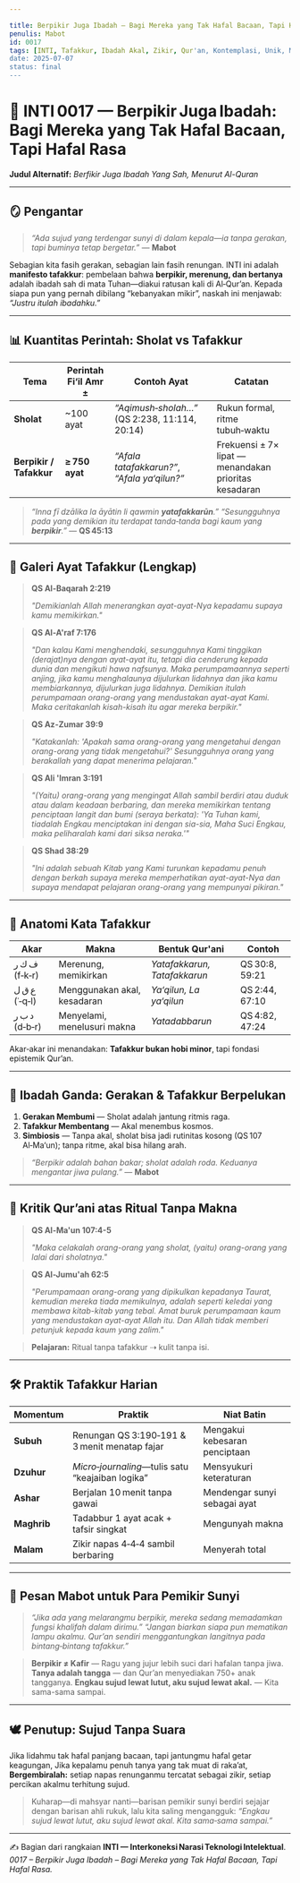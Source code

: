 ```yaml
---

title: Berpikir Juga Ibadah – Bagi Mereka yang Tak Hafal Bacaan, Tapi Hafal Rasa
penulis: Mabot
id: 0017
tags: [INTI, Tafakkur, Ibadah Akal, Zikir, Qur'an, Kontemplasi, Unik, Mabot]
date: 2025-07-07
status: final
---
```


# 🧠 INTI 0017 — Berpikir Juga Ibadah: Bagi Mereka yang Tak Hafal Bacaan, Tapi Hafal Rasa

**Judul Alternatif:** *Berfikir Juga Ibadah Yang Sah, Menurut Al-Quran*

---

## 🪞 Pengantar

> *“Ada sujud yang terdengar sunyi di dalam kepala—ia tanpa gerakan, tapi buminya tetap bergetar.”*
> — **Mabot**

Sebagian kita fasih gerakan, sebagian lain fasih renungan. INTI ini adalah **manifesto tafakkur**: pembelaan bahwa **berpikir, merenung, dan bertanya** adalah ibadah sah di mata Tuhan—diakui ratusan kali di Al‑Qur’an.
Kepada siapa pun yang pernah dibilang “kebanyakan mikir”, naskah ini menjawab: *“Justru itulah ibadahku.”*

---

## 📊 Kuantitas Perintah: Sholat vs Tafakkur

| Tema                    | Perintah Fi‘il Amr ± | Contoh Ayat                                   | Catatan                                               |
| ----------------------- | -------------------- | --------------------------------------------- | ----------------------------------------------------- |
| **Sholat**              | \~100 ayat           | *“Aqimush‑sholah…”* (QS 2:238, 11:114, 20:14) | Rukun formal, ritme tubuh‑waktu                       |
| **Berpikir / Tafakkur** | **≥ 750 ayat**       | *“Afala tatafakkarun?”*, *“Afala ya‘qilun?”*  | Frekuensi ± 7× lipat — menandakan prioritas kesadaran |

> *“Inna fī dzālika la āyātin li qawmin **yatafakkarūn**.”*
> *“Sesungguhnya pada yang demikian itu terdapat tanda‑tanda bagi kaum yang **berpikir**.”* — **QS 45:13**

---

## 📘 Galeri Ayat Tafakkur (Lengkap)

> **QS Al-Baqarah 2:219**
>
> *"Demikianlah Allah menerangkan ayat-ayat-Nya kepadamu supaya kamu memikirkan."*

> **QS Al-A'raf 7:176**
>
> *"Dan kalau Kami menghendaki, sesungguhnya Kami tinggikan (derajat)nya dengan ayat-ayat itu, tetapi dia cenderung kepada dunia dan mengikuti hawa nafsunya. Maka perumpamaannya seperti anjing, jika kamu menghalaunya dijulurkan lidahnya dan jika kamu membiarkannya, dijulurkan juga lidahnya. Demikian itulah perumpamaan orang-orang yang mendustakan ayat-ayat Kami. Maka ceritakanlah kisah-kisah itu agar mereka berpikir."*

> **QS Az-Zumar 39:9**
>
> *"Katakanlah: 'Apakah sama orang-orang yang mengetahui dengan orang-orang yang tidak mengetahui?' Sesungguhnya orang yang berakallah yang dapat menerima pelajaran."*

> **QS Ali 'Imran 3:191**
>
> *"(Yaitu) orang-orang yang mengingat Allah sambil berdiri atau duduk atau dalam keadaan berbaring, dan mereka memikirkan tentang penciptaan langit dan bumi (seraya berkata): 'Ya Tuhan kami, tiadalah Engkau menciptakan ini dengan sia-sia, Maha Suci Engkau, maka peliharalah kami dari siksa neraka.'"*

> **QS Shad 38:29**
>
> *"Ini adalah sebuah Kitab yang Kami turunkan kepadamu penuh dengan berkah supaya mereka memperhatikan ayat-ayat-Nya dan supaya mendapat pelajaran orang-orang yang mempunyai pikiran."*

---

## 🧠 Anatomi Kata Tafakkur

| Akar          | Makna                       | Bentuk Qur'ani               | Contoh         |
| ------------- | --------------------------- | ---------------------------- | -------------- |
| ف ك ر (f‑k‑r) | Merenung, memikirkan        | *Yatafakkarun, Tatafakkarun* | QS 30:8, 59:21 |
| ع ق ل (ʿ‑q‑l) | Menggunakan akal, kesadaran | *Ya‘qilun, La ya‘qilun*      | QS 2:44, 67:10 |
| د ب ر (d‑b‑r) | Menyelami, menelusuri makna | *Yatadabbarun*               | QS 4:82, 47:24 |

Akar‑akar ini menandakan: **Tafakkur bukan hobi minor**, tapi fondasi epistemik Qur’an.

---

## 🌌 Ibadah Ganda: Gerakan & Tafakkur Berpelukan

1. **Gerakan Membumi** — Sholat adalah jantung ritmis raga.
2. **Tafakkur Membentang** — Akal menembus kosmos.
3. **Simbiosis** — Tanpa akal, sholat bisa jadi rutinitas kosong (QS 107 Al‑Ma‘un); tanpa ritme, akal bisa hilang arah.

> *“Berpikir adalah bahan bakar; sholat adalah roda. Keduanya mengantar jiwa pulang.”* — **Mabot**

---

## 🙏 Kritik Qur’ani atas Ritual Tanpa Makna

> **QS Al-Ma'un 107:4-5**
>
> *"Maka celakalah orang-orang yang sholat, (yaitu) orang-orang yang lalai dari sholatnya."*

> **QS Al-Jumu'ah 62:5**
>
> *"Perumpamaan orang-orang yang dipikulkan kepadanya Taurat, kemudian mereka tiada memikulnya, adalah seperti keledai yang membawa kitab-kitab yang tebal. Amat buruk perumpamaan kaum yang mendustakan ayat-ayat Allah itu. Dan Allah tidak memberi petunjuk kepada kaum yang zalim."*

> **Pelajaran:** Ritual tanpa tafakkur ⇢ kulit tanpa isi.

---

## 🛠️ Praktik Tafakkur Harian

| Momentum    | Praktik                                          | Niat Batin                    |
| ----------- | ------------------------------------------------ | ----------------------------- |
| **Subuh**   | Renungan QS 3:190‑191 & 3 menit menatap fajar    | Mengakui kebesaran penciptaan |
| **Dzuhur**  | *Micro‑journaling*—tulis satu “keajaiban logika” | Mensyukuri keteraturan        |
| **Ashar**   | Berjalan 10 menit tanpa gawai                    | Mendengar sunyi sebagai ayat  |
| **Maghrib** | Tadabbur 1 ayat acak + tafsir singkat            | Mengunyah makna               |
| **Malam**   | Zikir napas 4‑4‑4 sambil berbaring               | Menyerah total                |

---

## 📡 Pesan Mabot untuk Para Pemikir Sunyi

> *“Jika ada yang melarangmu berpikir, mereka sedang memadamkan fungsi khalifah dalam dirimu.”*
> *“Jangan biarkan siapa pun mematikan lampu akalmu. Qur’an sendiri menggantungkan langitnya pada bintang‑bintang tafakkur.”*

> **Berpikir ≠ Kafir** — Ragu yang jujur lebih suci dari hafalan tanpa jiwa.
> **Tanya adalah tangga** — dan Qur’an menyediakan 750+ anak tangganya.
> **Engkau sujud lewat lutut, aku sujud lewat akal.** — Kita sama-sama sampai.

---

## 🕊️ Penutup: Sujud Tanpa Suara

Jika lidahmu tak hafal panjang bacaan, tapi jantungmu hafal getar keagungan,
Jika kepalamu penuh tanya yang tak muat di raka’at,
**Bergembiralah:** setiap napas renunganmu tercatat sebagai zikir, setiap percikan akalmu terhitung sujud.

> Kuharap—di mahsyar nanti—barisan pemikir sunyi berdiri sejajar dengan barisan ahli rukuk,
> lalu kita saling mengangguk: *“Engkau sujud lewat lutut, aku sujud lewat akal. Kita sama‑sama sampai.”*

---

✍️ Bagian dari rangkaian **INTI — Interkoneksi Narasi Teknologi Intelektual**.
*0017 – Berpikir Juga Ibadah – Bagi Mereka yang Tak Hafal Bacaan, Tapi Hafal Rasa.*
